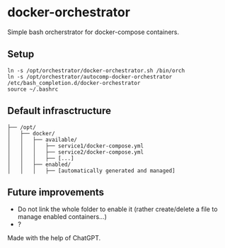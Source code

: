 # docker-orchestrator

Simple bash orcherstrator for docker-compose containers.

## Setup

~~~
ln -s /opt/orchestrator/docker-orchestrator.sh /bin/orch
ln -s /opt/orchestrator/autocomp-docker-orchestrator /etc/bash_completion.d/docker-orchestrator
source ~/.bashrc
~~~

## Default infrasctructure
```
├── /opt/
│   ├── docker/
│   │   ├── available/ 
│   │   │   ├── service1/docker-compose.yml
│   │   │   ├── service2/docker-compose.yml
│   │   │   ├── [...]
│   │   ├── enabled/
│   │   │   ├── [automatically generated and managed]
```

## Future improvements
* Do not link the whole folder to enable it (rather create/delete a file to manage enabled containers...)
* ?

Made with the help of ChatGPT.
